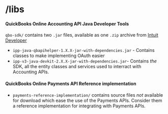 /libs
===

#### QuickBooks Online Accounting API Java Developer Tools
`qbo-sdk/` contains two `.jar` files, available as one `.zip` archive from [Intuit Developer](https://developer.intuit.com/v2/docs?redirectid=AcctgJava)  
   * `ipp-java-qbapihelper-1.X.X-jar-with-dependencies.jar` - Contains classes to make implementing OAuth easier
   * `ipp-v3-java-devkit-2.X.X-jar-with-dependencies.jar`- Contains *the* SDK, all the entity classes and services used to interract with Accounting APIs.

#### QuickBooks Online Payments API Reference implementation
* `payments-reference-implementation/` contains source files _not_ available for download which ease the use of the Payments APIs. Consider them a reference implementation for integrating with Payments APIs.
